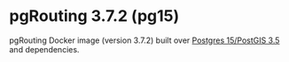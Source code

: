 # pgRouting 3.7.2 (pg15)

pgRouting Docker image (version 3.7.2) built over [Postgres 15/PostGIS 3.5](https://hub.docker.com/r/postgis/postgis) and dependencies.
